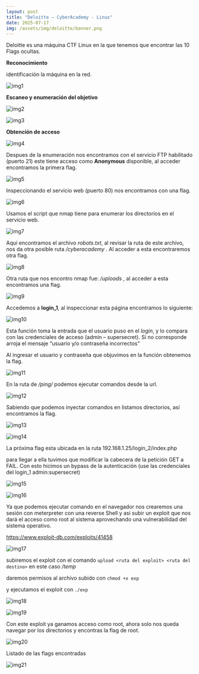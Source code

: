 ```yaml
---
layout: post
title: "Deloitte – CyberAcademy - Linux"
date: 2025-07-17
img: /assets/img/deloitte/banner.png
---
```


Deloitte es una máquina CTF Linux en la que tenemos que encontrar las 10 Flags ocultas.


**Reconocimiento**

identificación la máquina en la red.

![img1](/secnotes/assets/img/deloitte/1.png)

**Escaneo y enumeración del objetivo**

![img2](/secnotes/assets/img/deloitte/2.png)

![img3](/secnotes/assets/img/deloitte/3.png)
 
**Obtención de acceso**

![img4](/secnotes/assets/img/deloitte/4.png)
 
Despues de la enumeración nos encontramos con el servicio FTP habilitado (puerto 21) este tiene acceso como  **Anonymous** disponible, al acceder encontramos la primera flag.
 
![img5](/secnotes/assets/img/deloitte/5.png)

Inspeccionando el servicio web (puerto 80) nos encontramos con una flag.

![img6](/secnotes/assets/img/deloitte/6.png) 

Usamos el script que nmap tiene para enumerar los directorios en el servicio web.

![img7](/secnotes/assets/img/deloitte/7.png)

Aqui encontramos el archivo _robots.txt_, al revisar la ruta de este archivo, nos da otra posible ruta
_/cyberacademy_ . Al acceder a esta encontraremos otra flag.

![img8](/secnotes/assets/img/deloitte/8.png) 
 
Otra ruta que nos encontro nmap fue: _/uploads_ , al acceder a esta encontramos una flag. 

![img9](/secnotes/assets/img/deloitte/9.png) 

Accedemos a **login_1**, al inspeccionar esta página encontramos lo siguiente:

![img10](/secnotes/assets/img/deloitte/10.png)
 
Esta función toma la entrada que el usuario puso en el _login_, y lo compara con las credenciales de acceso (admin – supersecret). Si no corresponde arroja el mensaje “usuario y/o contraseña incorrectos”  

Al ingresar el usuario y contraseña que objuvimos en la función obtenemos la flag.

![img11](/secnotes/assets/img/deloitte/11.png)
 
En la ruta de  _/ping/_ podemos ejecutar comandos desde la url.

![img12](/secnotes/assets/img/deloitte/12.png)
 
Sabiendo que podemos inyectar comandos en listamos directorios, así encontramos la flag.

![img13](/secnotes/assets/img/deloitte/13.png)

![img14](/secnotes/assets/img/deloitte/14.png)
  
La próxima flag esta ubicada en la ruta 192.168.1.25/login_2/index.php

para llegar a ella tuvimos que modificar la cabecera de la petición GET a FAIL. Con esto hicimos un bypass de la autenticación (use las credenciales del login_1  admin:supersecret)

![img15](/secnotes/assets/img/deloitte/15.png) 

![img16](/secnotes/assets/img/deloitte/16.png)

Ya que podemos ejecutar comando en el navegador nos crearemos una sesión con meterpreter con una reverse Shell y asi subir un exploit que nos dará el acceso como root al sistema aprovechando una vulnerabilidad del sistema operativo.
 
https://www.exploit-db.com/exploits/41458

![img17](/secnotes/assets/img/deloitte/17.png)

subiremos el exploit con el comando `upload <ruta del exploit> <ruta del destino>`
en este caso _/temp_

daremos permisos al archivo subido con `chmod +x exp`

y ejecutamos el exploit con  `./exp`

![img18](/secnotes/assets/img/deloitte/18.png)

![img19](/secnotes/assets/img/deloitte/19.png)

Con este exploit ya ganamos acceso como root, ahora solo nos queda navegar por los directorios y encontras la flag de root.

![img20](/secnotes/assets/img/deloitte/20.png)

Listado de las flags encontradas

![img21](/secnotes/assets/img/deloitte/21.png)
 
 
 
 

